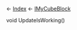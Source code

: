 ← [Index](Api-Index) ← [IMyCubeBlock](VRage.Game.ModAPI.Ingame.IMyCubeBlock)

void UpdateIsWorking()